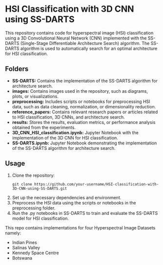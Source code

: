 # HSI Classification with 3D CNN using SS-DARTS

This repository contains code for hyperspectral image (HSI) classification using a 3D Convolutional Neural Network (CNN) implemented with the SS-DARTS (Single-Stage Differentiable Architecture Search) algorithm. The SS-DARTS algorithm is used to automatically search for an optimal architecture for HSI classification.

## Folders

- **SS-DARTS:** Contains the implementation of the SS-DARTS algorithm for architecture search.
- **images:** Contains images used in the repository, such as diagrams, plots, or visualizations.
- **preprocessing:** Includes scripts or notebooks for preprocessing HSI data, such as data cleaning, normalization, or dimensionality reduction.
- **reference_papers:** Contains relevant research papers or articles related to HSI classification, 3D CNNs, and architecture search.
- **results:** Stores the results, evaluation metrics, or performance analysis obtained from the experiments.
- **3D_CNN_HSI_classification.ipynb:** Jupyter Notebook with the implementation of the 3D CNN for HSI classification.
- **SS-DARTS.ipynb:** Jupyter Notebook demonstrating the implementation of the SS-DARTS algorithm for architecture search.

## Usage

1. Clone the repository:
   ```shell
   git clone https://github.com/your-username/HSI-classification-with-3D-CNN-using-SS-DARTS.git
2. Set up the necessary dependencies and environment.
3. Preprocess the HSI data using the scripts or notebooks in the preprocessing folder.
4. Run the .py notebooks in SS-DARTS to train and evaluate the SS-DARTS model for HSI classification.

This repo contains implementations for four Hyperspectral Image Datasets namely:
- Indian Pines
- Salinas Valley
- Kennedy Space Centre
- Botswana
